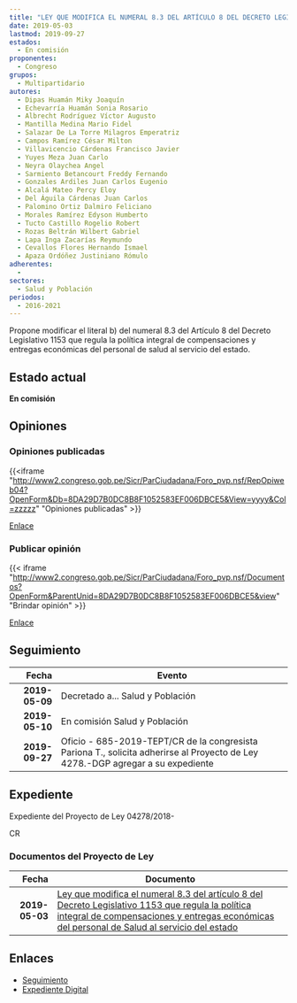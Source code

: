 ```yaml
---
title: "LEY QUE MODIFICA EL NUMERAL 8.3 DEL ARTÍCULO 8 DEL DECRETO LEGISLATIVO 1153 QUE REGULA LA POLÍTICA INTEGRAL DE COMPENSACIONES Y ENTREGAS ECONÓMICAS DEL PERSONAL DE SALUD AL SERVICIO DEL ESTADO"
date: 2019-05-03
lastmod: 2019-09-27
estados: 
  - En comisión
proponentes: 
  - Congreso
grupos: 
  - Multipartidario
autores: 
  - Dipas Huamán Miky Joaquín
  - Echevarría Huamán Sonia Rosario
  - Albrecht Rodríguez Víctor Augusto
  - Mantilla Medina Mario Fidel
  - Salazar De La Torre Milagros Emperatriz
  - Campos Ramírez César Milton
  - Villavicencio Cárdenas Francisco Javier
  - Yuyes Meza Juan Carlo
  - Neyra Olaychea Angel
  - Sarmiento Betancourt Freddy Fernando
  - Gonzales Ardiles Juan Carlos Eugenio
  - Alcalá Mateo Percy Eloy
  - Del Águila Cárdenas Juan Carlos
  - Palomino Ortiz Dalmiro Feliciano
  - Morales Ramírez Edyson Humberto
  - Tucto Castillo Rogelio Robert
  - Rozas Beltrán Wilbert Gabriel
  - Lapa Inga Zacarías Reymundo
  - Cevallos Flores Hernando Ismael
  - Apaza Ordóñez Justiniano Rómulo
adherentes: 
  - 
sectores: 
  - Salud y Población
periodos: 
  - 2016-2021
---
```


Propone modificar el literal b) del numeral 8.3 del Artículo 8 del Decreto Legislativo 1153 que regula la política integral de compensaciones y entregas económicas del personal de salud al servicio del estado.


## Estado actual

**En comisión**

## Opiniones

### Opiniones publicadas

{{<iframe "http://www2.congreso.gob.pe/Sicr/ParCiudadana/Foro_pvp.nsf/RepOpiweb04?OpenForm&Db=8DA29D7B0DC8B8F1052583EF006DBCE5&View=yyyy&Col=zzzzz" "Opiniones publicadas" >}}

[Enlace](http://www2.congreso.gob.pe/Sicr/ParCiudadana/Foro_pvp.nsf/RepOpiweb04?OpenForm&Db=8DA29D7B0DC8B8F1052583EF006DBCE5&View=yyyy&Col=zzzzz)
### Publicar opinión

{{< iframe "http://www2.congreso.gob.pe/Sicr/ParCiudadana/Foro_pvp.nsf/Documentos?OpenForm&ParentUnid=8DA29D7B0DC8B8F1052583EF006DBCE5&view" "Brindar opinión" >}}

[Enlace](http://www2.congreso.gob.pe/Sicr/ParCiudadana/Foro_pvp.nsf/Documentos?OpenForm&ParentUnid=8DA29D7B0DC8B8F1052583EF006DBCE5&view)

## Seguimiento

| Fecha | Evento |
|------:|--------|
| **2019-05-09** | Decretado a... Salud y Población|
| **2019-05-10** | En comisión Salud y Población|
| **2019-09-27** | Oficio - 685-2019-TEPT/CR de la congresista Pariona T., solicita adherirse al Proyecto de Ley 4278.-DGP agregar a su expediente|


## Expediente

Expediente del Proyecto de Ley 04278/2018-

CR


### Documentos del Proyecto de Ley

| Fecha | Documento |
|------:|--------|
| **2019-05-03** | [Ley que modifica el numeral 8.3 del artículo 8 del Decreto Legislativo 1153 que regula la política integral de compensaciones y entregas económicas del personal de Salud al servicio del estado](http://www.leyes.congreso.gob.pe/Documentos/2016_2021/Proyectos_de_Ley_y_de_Resoluciones_Legislativas/PL0427820190503.pdf) |

## Enlaces 

- [Seguimiento](http://www2.congreso.gob.pe/Sicr/TraDocEstProc/CLProLey2016.nsf/f7fff46988ca05b1052578e100829cc7/73f08f744d28ebd1052583ef00770428?OpenDocument)
- [Expediente Digital](http://www2.congreso.gob.pe/Sicr/TraDocEstProc/CLProLey2016.nsf/f7fff46988ca05b1052578e100829cc7/73f08f744d28ebd1052583ef00770428?OpenDocument&Click=05257FB7005EB655.eb71d0cf91d8294e05256cdf006b5706/$Body/0.1C6C)
